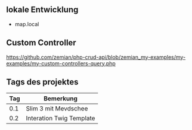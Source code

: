 ## lokale Entwicklung

+ map.local

## Custom Controller
https://github.com/zemian/php-crud-api/blob/zemian_my-examples/my-examples/my-custom-controllers-query.php


## Tags des projektes

| Tag | Bemerkung |
| --- | --- |
| 0.1 | Slim 3 mit Mevdschee |
| 0.2 | Interation Twig Template |
